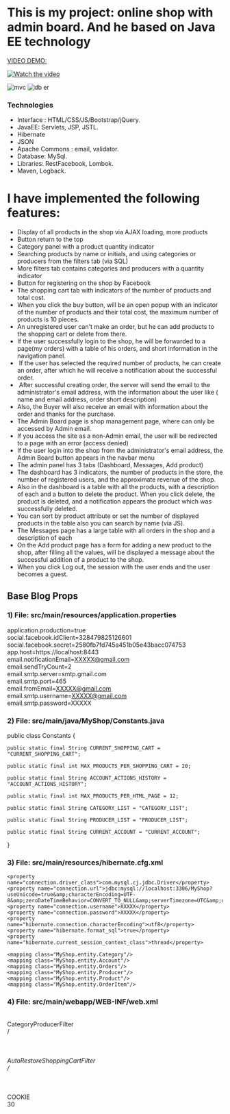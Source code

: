 # This is my project: online shop with admin board. And he based on Java EE technology


<a href="https://youtu.be/7zCUDVQZyO8">VIDEO DEMO:</a>

 
[![Watch the video](https://picua.org/images/2020/11/02/731e054003177c05072a5f7a47b07caa.png)](https://youtu.be/7zCUDVQZyO8)


<img src="https://picua.org/images/2020/10/29/1a140ebe8ba52af327d3509f94e9530a.png" alt="mvc">


<img src="https://picua.org/images/2020/11/02/c3271025aeb08d302bffcbc70cf7fad9.png" alt="db er">


<h3>Technologies </h3>
  <ul>
<li>Interface : HTML/CSS/JS/Bootstrap/jQuery.</li>
<li>JavaEE: Servlets, JSP, JSTL.</li>
<li>Hibernate</li>
<li>JSON</li>
<li>Apache Commons : email, validator.</li>
<li>Database: MySql.</li>
<li>Libraries: RestFacebook, Lombok.</li>
<li>Maven, Logback.</li>
  </ul>

# I have implemented the following features:

  <ul>
    <li>Display of all products in the shop via AJAX loading, more products</li>
    <li>Button return to the top</li>
    <li>Category panel with a product quantity indicator</li> 
    <li>Searching products by name or initials, and using categories or producers from the filters tab (via SQL) </li> 
    <li>More filters tab contains categories and producers with a quantity indicator</li>
    <li>Button for registering on the shop by Facebook</li>
    <li>The shopping cart tab with indicators of the number of products and total cost.</li>
    <li>When you click the buy button, will be an open popup with an indicator of the number of products and their total cost, the maximum number of products is 10 pieces.</li>
    <li>An unregistered user can't make an order, but he can add products to the shopping cart or delete from there.
</li>
    <li>If the user successfully login to the shop, he will be forwarded to a page(my orders) with a table of his orders, and short information in the navigation panel.
</li>
    <li> If the user has selected the required number of products, he can create an order, after which he will receive a notification about the successful order.
</li>
    <li> After successful creating order, the server will send the email to the administrator's email address, with the information about the user like ( name and email address, order short description)
</li>
    <li>Also, the Buyer will also receive an email with information about the order and thanks for the purchase.
</li>
    <li>The Admin Board page is shop management page, where can only be accessed by Admin email.</li>
    <li>If you access the site as a non-Admin email, the user will be redirected to a page with an error (access denied)
</li>
    <li>If the user login into the shop from the administrator's email address, the Admin Board button appears in the navbar menu
</li>
    <li>The admin panel has 3 tabs (Dashboard, Messages, Add product)
</li>
    <li>The dashboard has 3 indicators, the number of products in the store, the number of registered users, and the approximate revenue of the shop.
</li>
    <li>Also in the dashboard is a table with all the products, with a description of each and a button to delete the product. When you click delete, the product is deleted, and a notification appears the product which was successfully deleted.
</li>
    <li>You can sort by product attribute or set the number of displayed products in the table also you can search by name (via JS).
</li>
    <li>The Messages page has a large table with all orders in the shop and a description of each
</li>
    <li>On the Add product page has a form for adding a new product to the shop, after filling all the values, will be displayed a message about the successful addition of a product to the shop.
</li>
    <li>When you click Log out, the session with the user ends and the user becomes a guest.
</li>

  </ul>

<h2>Base Blog Props</h2>
 <h3>1) File: src/main/resources/application.properties</h3>
 
 
application.production=true<br>
social.facebook.idClient=328479825126601<br>
social.facebook.secret=2580fb7fd745a451b05e43bacc074753<br>
app.host=https://localhost:8443<br>
email.notificationEmail=XXXXX@gmail.com<br>
email.sendTryCount=2<br>
email.smtp.server=smtp.gmail.com<br>
email.smtp.port=465<br>
email.fromEmail=XXXXX@gmail.com<br>
email.smtp.username=XXXXX@gmail.com<br>
email.smtp.password=XXXXX<br>


<h3>2) File: src/main/java/MyShop/Constants.java</h3>

public class Constants {

	public static final String CURRENT_SHOPPING_CART = "CURRENT_SHOPPING_CART";

	public static final int MAX_PRODUCTS_PER_SHOPPING_CART = 20;
	
	public static final String ACCOUNT_ACTIONS_HISTORY = "ACCOUNT_ACTIONS_HISTORY";

	public static final int MAX_PRODUCTS_PER_HTML_PAGE = 12;

	public static final String CATEGORY_LIST = "CATEGORY_LIST";

	public static final String PRODUCER_LIST = "PRODUCER_LIST";

	public static final String CURRENT_ACCOUNT = "CURRENT_ACCOUNT";

}
<h3>3) File: src/main/resources/hibernate.cfg.xml</h3>

    <property name="connection.driver_class">com.mysql.cj.jdbc.Driver</property>
    <property name="connection.url">jdbc:mysql://localhost:3306/MyShop?useUnicode=true&amp;characterEncoding=UTF-8&amp;zeroDateTimeBehavior=CONVERT_TO_NULL&amp;serverTimezone=UTC&amp;useSSL=false</property>
    <property name="connection.username">XXXXX</property>
    <property name="connection.password">XXXXX</property>
    <property name="hibernate.connection.characterEncoding">utf8</property>
    <property name="hibernate.format_sql">true</property>
    <property name="hibernate.current_session_context_class">thread</property>

    <mapping class="MyShop.entity.Category"/>
    <mapping class="MyShop.entity.Account"/>
    <mapping class="MyShop.entity.Orders"/>
    <mapping class="MyShop.entity.Producer"/>
    <mapping class="MyShop.entity.Product"/>
    <mapping class="MyShop.entity.OrderItem"/>

<h3>4) File: src/main/webapp/WEB-INF/web.xml</h3>

  <filter-mapping><br>
    <filter-name>CategoryProducerFilter</filter-name><br>
    <url-pattern>/*</url-pattern><br>
  </filter-mapping><br>
  <br>
  <filter-mapping><br>
    <filter-name>AutoRestoreShoppingCartFilter</filter-name><br>
    <url-pattern>/*</url-pattern><br>
  </filter-mapping><br>
<br>
  <session-config><br>
    <tracking-mode>COOKIE</tracking-mode><br>
    <session-timeout>30</session-timeout><br>
  </session-config><br>
